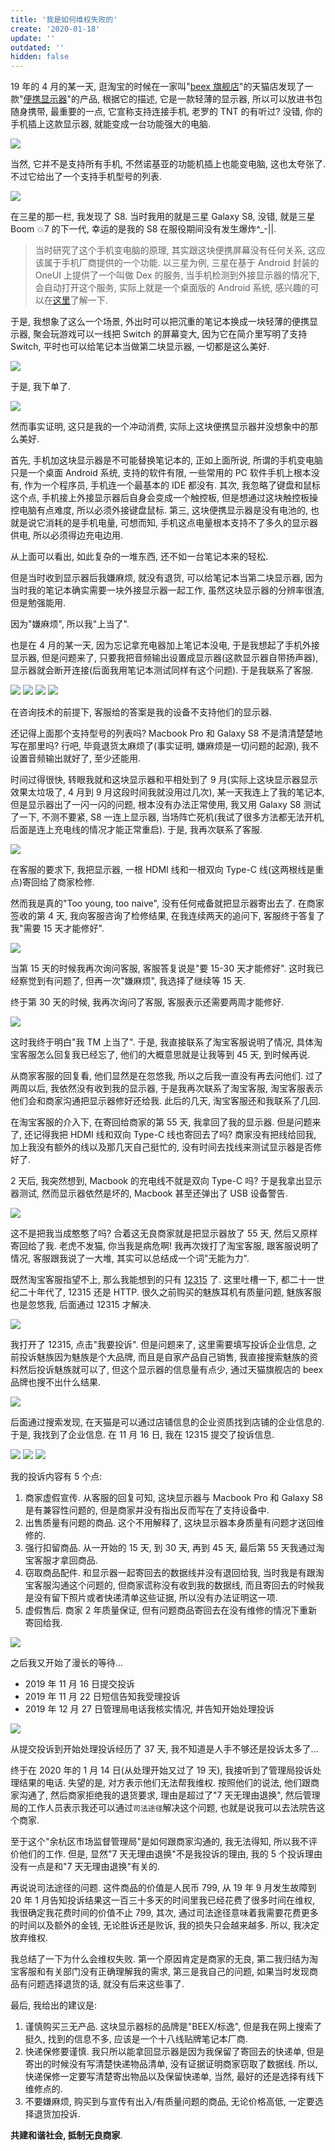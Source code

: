 ```yaml
---
title: '我是如何维权失败的'
create: '2020-01-18'
update: ''
outdated: ''
hidden: false
---
```


19 年的 4 月的某一天, 逛淘宝的时候在一家叫"[beex 旗舰店](https://beex.tmall.com)"的天猫店发现了一款"[便携显示器](https://detail.tmall.com/item.htm?id=585080255790)"的产品, 根据它的描述, 它是一款轻薄的显示器, 所以可以放进书包随身携带, 最重要的一点, 它宣称支持连接手机, 老罗的 TNT 的有听过? 没错, 你的手机插上这款显示器, 就能变成一台功能强大的电脑.

![](./1.png)

当然, 它并不是支持所有手机, 不然诺基亚的功能机插上也能变电脑, 这也太夸张了. 不过它给出了一个支持手机型号的列表.

![](./2.png)

在三星的那一栏, 我发现了 S8. 当时我用的就是三星 Galaxy S8, 没错, 就是三星 Boom 💥7 的下一代, 幸运的是我的 S8 在服役期间没有发生爆炸^\_-||.

> 当时研究了这个手机变电脑的原理, 其实跟这块便携屏幕没有任何关系, 这应该属于手机厂商提供的一个功能. 以三星为例, 三星在基于 Android 封装的 OneUI 上提供了一个叫做 Dex 的服务, 当手机检测到外接显示器的情况下, 会自动打开这个服务, 实际上就是一个桌面版的 Android 系统, 感兴趣的可以在[这里](https://www.samsung.com/global/galaxy/apps/samsung-dex)了解一下.

于是, 我想象了这么一个场景, 外出时可以把沉重的笔记本换成一块轻薄的便携显示器, 聚会玩游戏可以一线把 Switch 的屏幕变大, 因为它在简介里写明了支持 Switch, 平时也可以给笔记本当做第二块显示器, 一切都是这么美好.

![](./3.png)

于是, 我下单了.

![](./4.png)

然而事实证明, 这只是我的一个冲动消费, 实际上这块便携显示器并没想象中的那么美好.

首先, 手机加这块显示器是不可能替换笔记本的, 正如上面所说, 所谓的手机变电脑只是一个桌面 Android 系统, 支持的软件有限, 一些常用的 PC 软件手机上根本没有, 作为一个程序员, 手机连一个最基本的 IDE 都没有. 其次, 我忽略了键盘和鼠标这个点, 手机接上外接显示器后自身会变成一个触控板, 但是想通过这块触控板操控电脑有点难度, 所以必须外接键盘鼠标. 第三, 这块便携显示器是没有电池的, 也就是说它消耗的是手机电量, 可想而知, 手机这点电量根本支持不了多久的显示器供电, 所以必须得边充电边用.

从上面可以看出, 如此复杂的一堆东西, 还不如一台笔记本来的轻松.

但是当时收到显示器后我嫌麻烦, 就没有退货, 可以给笔记本当第二块显示器, 因为当时我的笔记本确实需要一块外接显示器一起工作, 虽然这块显示器的分辨率很渣, 但是勉强能用.

因为"嫌麻烦", 所以我"上当了".

也是在 4 月的某一天, 因为忘记拿充电器加上笔记本没电, 于是我想起了手机外接显示器, 但是问题来了, 只要我把音频输出设置成显示器(这款显示器自带扬声器), 显示器就会断开连接(后面我用笔记本测试同样有这个问题). 于是我联系了客服.

![](./5.png)
![](./6.png)
![](./7.png)
![](./8.png)

在咨询技术的前提下, 客服给的答案是我的设备不支持他们的显示器.

还记得上面那个支持型号的列表吗? Macbook Pro 和 Galaxy S8 不是清清楚楚地写在那里吗? 行吧, 毕竟退货太麻烦了(事实证明, 嫌麻烦是一切问题的起源), 我不设置音频输出就好了, 至少还能用.

时间过得很快, 转眼我就和这块显示器和平相处到了 9 月(实际上这块显示器显示效果太垃圾了, 4 月到 9 月这段时间我就没用过几次), 某一天我连上了我的笔记本, 但是显示器出了一闪一闪的问题, 根本没有办法正常使用, 我又用 Galaxy S8 测试了一下, 不测不要紧, S8 一连上显示器, 当场阵亡死机(我试了很多方法都无法开机, 后面是连上充电线的情况才能正常重启). 于是, 我再次联系了客服.

![](./9.png)

在客服的要求下, 我把显示器, 一根 HDMI 线和一根双向 Type-C 线(这两根线是重点)寄回给了商家检修.

然而我是真的"Too young, too naive", 没有任何戒备就把显示器寄出去了. 在商家签收的第 4 天, 我向客服咨询了检修结果, 在我连续两天的追问下, 客服终于答复了我"需要 15 天才能修好".

![](./10.png)

当第 15 天的时候我再次询问客服, 客服答复说是"要 15-30 天才能修好". 这时我已经察觉到有问题了, 但再一次"嫌麻烦", 我选择了继续等 15 天.

终于第 30 天的时候, 我再次询问了客服, 客服表示还需要两周才能修好.

![](./11.png)

这时我终于明白"我 TM 上当了". 于是, 我直接联系了淘宝客服说明了情况, 具体淘宝客服怎么回复我已经忘了, 他们的大概意思就是让我等到 45 天, 到时候再说.

从商家客服的回复看, 他们显然是在忽悠我, 所以之后我一直没有再去问他们. 过了两周以后, 我依然没有收到我的显示器, 于是我再次联系了淘宝客服, 淘宝客服表示他们会和商家沟通把显示器修好还给我. 此后的几天, 淘宝客服还和我联系了几回.

在淘宝客服的介入下, 在寄回给商家的第 55 天, 我拿回了我的显示器. 但是问题来了, 还记得我把 HDMI 线和双向 Type-C 线也寄回去了吗? 商家没有把线给回我, 加上我没有额外的线以及那几天自己挺忙的, 没有时间去找线来测试显示器是否修好了.

2 天后, 我突然想到, Macbook 的充电线不就是双向 Type-C 吗? 于是我拿出显示器测试, 然而显示器依然是坏的, Macbook 甚至还弹出了 USB 设备警告.

![](./12.png)

这不是把我当成憨憨了吗? 合着这无良商家就是把显示器放了 55 天, 然后又原样寄回给了我. 老虎不发猫, 你当我是病危啊! 我再次拨打了淘宝客服, 跟客服说明了情况, 客服跟我说了一大堆, 其实可以总结成一个词"无能为力".

既然淘宝客服指望不上, 那么我能想到的只有 [12315](http://www.12315.cn) 了. 这里吐槽一下, 都二十一世纪二十年代了, 12315 还是 HTTP. 很久之前购买的魅族耳机有质量问题, 魅族客服也是忽悠我, 后面通过 12315 才解决.

![](./13.png)

我打开了 12315, 点击"我要投诉". 但是问题来了, 这里需要填写投诉企业信息, 之前投诉魅族因为魅族是个大品牌, 而且是自家产品自己销售, 我直接搜索魅族的资料然后投诉魅族就可以了, 但这个显示器的信息量有点少, 通过天猫旗舰店的 beex 品牌也搜不出什么结果.

![](./14.png)

后面通过搜索发现, 在天猫是可以通过店铺信息的企业资质找到店铺的企业信息的. 于是, 我找到了企业信息. 在 11 月 16 日, 我在 12315 提交了投诉信息.

![](./15.png)
![](./16.png)
![](./17.png)

我的投诉内容有 5 个点:

1. 商家虚假宣传. 从客服的回复可知, 这块显示器与 Macbook Pro 和 Galaxy S8 是有兼容性问题的, 但是商家并没有指出反而写在了支持设备中.
2. 出售质量有问题的商品. 这个不用解释了, 这块显示器本身质量有问题才送回维修的.
3. 强行扣留商品. 从一开始的 15 天, 到 30 天, 再到 45 天, 最后第 55 天我通过淘宝客服才拿回商品.
4. 窃取商品配件. 和显示器一起寄回去的数据线并没有退回给我, 当时我是有跟淘宝客服沟通这个问题的, 但商家谎称没有收到我的数据线, 而且寄回去的时候我是没有留下照片或者快递清单这些证据, 所以没有办法证明这一项.
5. 虚假售后. 商家 2 年质量保证, 但有问题商品寄回去在没有维修的情况下重新寄回给我.

![](./18.png)

之后我又开始了漫长的等待...

- 2019 年 11 月 16 日提交投诉
- 2019 年 11 月 22 日短信告知我受理投诉
- 2019 年 12 月 27 日管理局电话我核实情况, 并告知开始处理投诉

![](./19.png)

从提交投诉到开始处理投诉经历了 37 天, 我不知道是人手不够还是投诉太多了...

终于在 2020 年的 1 月 14 日(从处理开始又过了 19 天), 我接听到了管理局投诉处理结果的电话. 失望的是, 对方表示他们无法帮我维权. 按照他们的说法, 他们跟商家沟通了, 然后商家拒绝我的退货要求, 理由是超过了"7 天无理由退换", 然后管理局的工作人员表示我还可以通过`司法途径`解决这个问题, 也就是说我可以去法院告这个商家.

至于这个"余杭区市场监督管理局"是如何跟商家沟通的, 我无法得知, 所以我不评价他们的工作. 但是, 显然"7 天无理由退换"不是我投诉的理由, 我的 5 个投诉理由没有一点是和"7 天无理由退换"有关的.

再说说司法途径的问题. 这件商品的价值是人民币 799, 从 19 年 9 月发生故障到 20 年 1 月告知投诉结果这一百三十多天的时间里我已经花费了很多时间在维权, 我很确定我花费时间的价值不止 799, 其次, 通过司法途径意味着我需要花费更多的时间以及额外的金钱, 无论胜诉还是败诉, 我的损失只会越来越多. 所以, 我决定放弃维权.

我总结了一下为什么会维权失败. 第一个原因肯定是商家的无良, 第二我归结为淘宝客服和有关部门没有正确理解我的需求, 第三是我自己的问题, 如果当时发现商品有问题选择退货的话, 就没有后来这些事了.

最后, 我给出的建议是:

1. 谨慎购买三无产品. 这块显示器标的品牌是"BEEX/标逸", 但是我在网上搜索了挺久, 找到的信息不多, 应该是一个十八线贴牌笔记本厂商.
2. 快递保修要谨慎. 我只所以能拿回显示器是因为我保留了寄回去的快递单, 但是寄出的时候没有写清楚快递物品清单, 没有证据证明商家窃取了数据线. 所以, 快递保修一定要写清楚寄出物品以及保留快递单, 当然, 最好的还是选择有线下维修点的.
3. 不要嫌麻烦, 购买到与宣传有出入/有质量问题的商品, 无论价格高低, 一定要选择退货加投诉.

**共建和谐社会, 抵制无良商家**.
